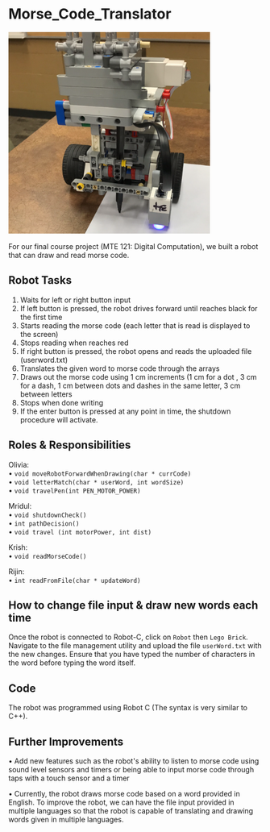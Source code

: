 # Morse_Code_Translator

<img src="images/morseCodeRobot.png" width="400" height="400">

For our final course project (MTE 121: Digital Computation), we built a robot that can draw and read morse code. 

## Robot Tasks

1. Waits for left or right button input 
2. If left button is pressed, the robot drives forward until reaches black for the first time 
3. Starts reading the morse code (each letter that is read is displayed to the screen)
4. Stops reading when reaches red 
2. If right button is pressed, the robot opens and reads the uploaded file (userword.txt)
3. Translates the given word to morse code through the arrays
4. Draws out the morse code using 1 cm increments (1 cm for a dot , 3 cm for a dash, 1 cm between dots and dashes in the same letter, 3 cm between letters 
5. Stops when done writing 
6. If the enter button is pressed at any point in time, the shutdown procedure will activate.  


## Roles & Responsibilities

Olivia: <br>
• `void moveRobotForwardWhenDrawing(char * currCode)` <br>
• `void letterMatch(char * userWord, int wordSize)` <br>
• `void travelPen(int PEN_MOTOR_POWER)` 

Mridul: <br>
• `void shutdownCheck()` <br>
• `int pathDecision()` <br>
• `void travel (int motorPower, int dist)` 

Krish: <br>
• `void readMorseCode()` 

Rijin: <br>
• `int readFromFile(char * updateWord)` 


## How to change file input & draw new words each time
Once the robot is connected to Robot-C, click on `Robot` then `Lego Brick`.
Navigate to the file management utility and upload the file `userWord.txt` with the new changes.
Ensure that you have typed the number of characters in the word before typing the word itself.

## Code

The robot was programmed using Robot C (The syntax is very similar to C++).

## Further Improvements
• Add new features such as the robot's ability to listen to morse code using sound level sensors and timers or 
  being able to input morse code through taps with a touch sensor and a timer
  
• Currently, the robot draws morse code based on a word provided in English. To improve the robot, we can have the file input provided in
  multiple languages so that the robot is capable of translating and drawing words given in multiple languages.

